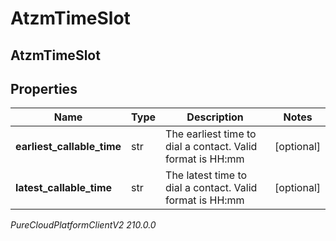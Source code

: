 # AtzmTimeSlot

## AtzmTimeSlot

## Properties

|Name | Type | Description | Notes|
|------------ | ------------- | ------------- | -------------|
| **earliest_callable_time** | str | The earliest time to dial a contact. Valid format is HH:mm | [optional] |
| **latest_callable_time** | str | The latest time to dial a contact. Valid format is HH:mm | [optional] |



_PureCloudPlatformClientV2 210.0.0_
